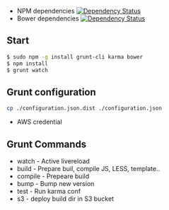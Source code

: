 * NPM dependencies      [![Dependency Status](https://www.versioneye.com/user/projects/541050ce9e16226a93000034/badge.svg?style=flat)](https://www.versioneye.com/user/projects/541050ce9e16226a93000034)
* Bower dependencies    [![Dependency Status](https://www.versioneye.com/user/projects/541050ce9e162272b8000032/badge.svg?style=flat)](https://www.versioneye.com/user/projects/541050ce9e162272b8000032)

## Start
```sh
$ sudo npm -g install grunt-cli karma bower
$ npm install
$ grunt watch
```

## Grunt configuration
```bash
cp ./configuration.json.dist ./configuration.json
```
* AWS credential

## Grunt Commands
* watch - Active livereload
* build - Prepare buil, compile JS, LESS, template..
* compile - Prepeare build
* bump - Bump new version
* test - Run karma conf
* s3 - deploy build dir in S3 bucket
